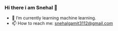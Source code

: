 ### Hi there i am Snehal 👋


- 🌱 I’m currently learning machine learning.
- 📫 How to reach me: snehalgamit3112@gmail.com
